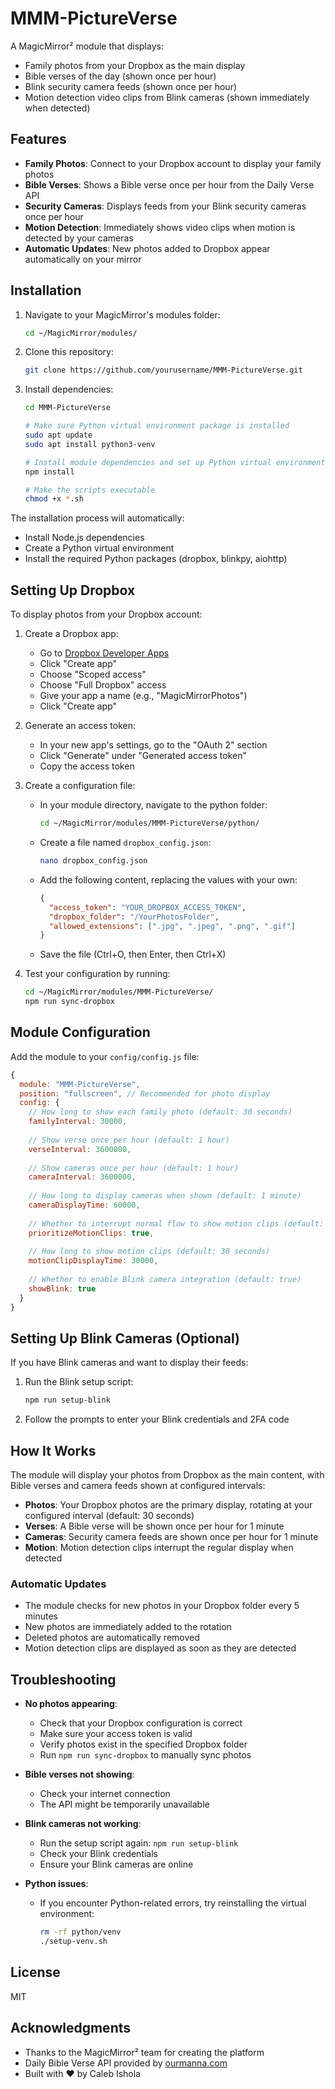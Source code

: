 # MMM-PictureVerse

A MagicMirror² module that displays:
- Family photos from your Dropbox as the main display
- Bible verses of the day (shown once per hour)
- Blink security camera feeds (shown once per hour)
- Motion detection video clips from Blink cameras (shown immediately when detected)

## Features

- **Family Photos**: Connect to your Dropbox account to display your family photos
- **Bible Verses**: Shows a Bible verse once per hour from the Daily Verse API
- **Security Cameras**: Displays feeds from your Blink security cameras once per hour
- **Motion Detection**: Immediately shows video clips when motion is detected by your cameras
- **Automatic Updates**: New photos added to Dropbox appear automatically on your mirror

## Installation

1. Navigate to your MagicMirror's modules folder:
   ```bash
   cd ~/MagicMirror/modules/
   ```

2. Clone this repository:
   ```bash
   git clone https://github.com/yourusername/MMM-PictureVerse.git
   ```

3. Install dependencies:
   ```bash
   cd MMM-PictureVerse
   
   # Make sure Python virtual environment package is installed
   sudo apt update
   sudo apt install python3-venv
   
   # Install module dependencies and set up Python virtual environment
   npm install
   
   # Make the scripts executable
   chmod +x *.sh
   ```

The installation process will automatically:
- Install Node.js dependencies
- Create a Python virtual environment
- Install the required Python packages (dropbox, blinkpy, aiohttp)

## Setting Up Dropbox

To display photos from your Dropbox account:

1. Create a Dropbox app:
   - Go to [Dropbox Developer Apps](https://www.dropbox.com/developers/apps)
   - Click "Create app"
   - Choose "Scoped access"
   - Choose "Full Dropbox" access
   - Give your app a name (e.g., "MagicMirrorPhotos")
   - Click "Create app"

2. Generate an access token:
   - In your new app's settings, go to the "OAuth 2" section
   - Click "Generate" under "Generated access token"
   - Copy the access token

3. Create a configuration file:
   - In your module directory, navigate to the python folder:
     ```bash
     cd ~/MagicMirror/modules/MMM-PictureVerse/python/
     ```
   - Create a file named `dropbox_config.json`:
     ```bash
     nano dropbox_config.json
     ```
   - Add the following content, replacing the values with your own:
     ```json
     {
       "access_token": "YOUR_DROPBOX_ACCESS_TOKEN",
       "dropbox_folder": "/YourPhotosFolder",
       "allowed_extensions": [".jpg", ".jpeg", ".png", ".gif"]
     }
     ```
   - Save the file (Ctrl+O, then Enter, then Ctrl+X)

4. Test your configuration by running:
   ```bash
   cd ~/MagicMirror/modules/MMM-PictureVerse/
   npm run sync-dropbox
   ```

## Module Configuration

Add the module to your `config/config.js` file:

```javascript
{
  module: "MMM-PictureVerse",
  position: "fullscreen", // Recommended for photo display
  config: {
    // How long to show each family photo (default: 30 seconds)
    familyInterval: 30000,
    
    // Show verse once per hour (default: 1 hour)
    verseInterval: 3600000,
    
    // Show cameras once per hour (default: 1 hour)
    cameraInterval: 3600000,
    
    // How long to display cameras when shown (default: 1 minute)
    cameraDisplayTime: 60000,
    
    // Whether to interrupt normal flow to show motion clips (default: true)
    prioritizeMotionClips: true,
    
    // How long to show motion clips (default: 30 seconds)
    motionClipDisplayTime: 30000,
    
    // Whether to enable Blink camera integration (default: true)
    showBlink: true
  }
}
```

## Setting Up Blink Cameras (Optional)

If you have Blink cameras and want to display their feeds:

1. Run the Blink setup script:
   ```bash
   npm run setup-blink
   ```

2. Follow the prompts to enter your Blink credentials and 2FA code

## How It Works

The module will display your photos from Dropbox as the main content, with Bible verses and camera feeds shown at configured intervals:

- **Photos**: Your Dropbox photos are the primary display, rotating at your configured interval (default: 30 seconds)
- **Verses**: A Bible verse will be shown once per hour for 1 minute
- **Cameras**: Security camera feeds are shown once per hour for 1 minute
- **Motion**: Motion detection clips interrupt the regular display when detected

### Automatic Updates

- The module checks for new photos in your Dropbox folder every 5 minutes
- New photos are immediately added to the rotation
- Deleted photos are automatically removed
- Motion detection clips are displayed as soon as they are detected

## Troubleshooting

- **No photos appearing**: 
  - Check that your Dropbox configuration is correct
  - Make sure your access token is valid
  - Verify photos exist in the specified Dropbox folder
  - Run `npm run sync-dropbox` to manually sync photos

- **Bible verses not showing**: 
  - Check your internet connection
  - The API might be temporarily unavailable

- **Blink cameras not working**:
  - Run the setup script again: `npm run setup-blink`
  - Check your Blink credentials
  - Ensure your Blink cameras are online

- **Python issues**:
  - If you encounter Python-related errors, try reinstalling the virtual environment:
    ```bash
    rm -rf python/venv
    ./setup-venv.sh
    ```

## License

MIT

## Acknowledgments

- Thanks to the MagicMirror² team for creating the platform
- Daily Bible Verse API provided by [ourmanna.com](https://ourmanna.com)
- Built with ❤️ by Caleb Ishola
